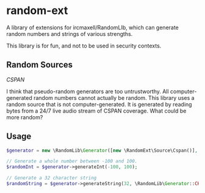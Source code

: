 random-ext
==========

A library of extensions for ircmaxell/RandomLIb, which can generate random numbers and strings of various strengths.

This library is for fun, and not to be used in security contexts.

Random Sources
--------------

*CSPAN*

I think that pseudo-random generators are too untrustworthy. All computer-generated random numbers cannot actually be random.
This library uses a random source that is not computer-generated. It is generated by reading bytes from a 24/7 live audio
stream of CSPAN coverage. What could be more random?

Usage
-----

```php
$generator = new \RandomLib\Generator([new \RandomExt\Source\Cspan()], new \RandomLib\Mixer\Hash());

// Generate a whole number between -100 and 100.
$randomInt = $generator->generateInt(-100, 100);

// Generate a 32 character string
$randomString = $generator->generateString(32, \RandomLib\Generator::CHAR_ALPHA);
```
